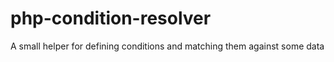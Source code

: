 # php-condition-resolver
A small helper for defining conditions and matching them against some data
